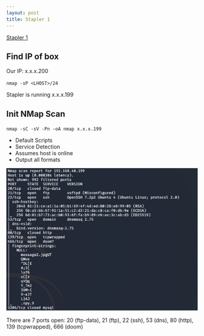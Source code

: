 ```yaml
---
layout: post
title: Stapler 1
---
```

[Stapler 1](https://www.vulnhub.com/entry/stapler-1,150/)

## Find IP of box
Our IP: x.x.x.200

`nmap -sP <LHOST>/24`

Stapler is running x.x.x.199

## Init NMap Scan

`nmap -sC -sV -Pn -oA nmap x.x.x.199`

 - Default Scripts
 - Service Detection
 - Assumes host is online
 - Output all formats
 
 ![Initial NMap Scan](/images/Stapler1/NMap1.JPG)

 There are 7 ports open: 20 (ftp-data), 21 (ftp), 22 (ssh), 53 (dns), 80 (http), 139 (tcpwrapped), 666 (doom)
 
